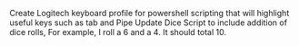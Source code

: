 Create Logitech keyboard profile for powershell scripting that will highlight useful keys such as tab and Pipe
Update Dice Script to include addition of dice rolls, For example, I roll a 6 and a 4. It should total 10.

